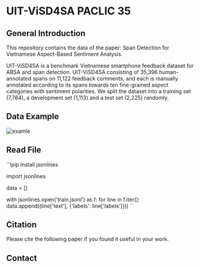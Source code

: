 # UIT-ViSD4SA PACLIC 35
## General Introduction
This repository contains the data of the paper: Span Detection for Vietnamese Aspect-Based Sentiment Analysis. 

UIT-ViSD4SA is a benchmark Vietnamese smartphone feedback dataset for ABSA and span detection. UIT-ViSD4SA consisting of 35,396 human-annotated spans on 11,122 feedback comments, and each is manually annotated according to its spans towards ten fine-grained aspect categories with sentiment polarities. We split the dataset into a training set (7,784), a development set (1,113) and a test set (2,225) randomly.
## Data Example
![examle](https://github.com/kimkim00/UIT-ViSD4SA/blob/main/example.png)
## Read File
``!pip install jsonlines

import jsonlines

data = []

with jsonlines.open('train.jsonl') as f:
    for line in f.iter():
        data.append((line['text'], {'labels': line['labels']}))
``
## Citation
Please cite the following paper if you found it useful in your work.

## Contact
